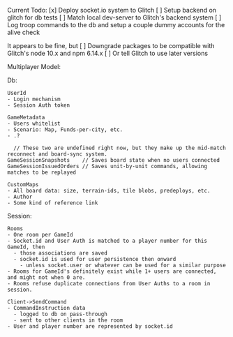 

Current Todo:
[x] Deploy socket.io system to Glitch
[ ] Setup backend on glitch for db tests
  [ ] Match local dev-server to Glitch's backend system
  [ ] Log troop commands to the db and setup a couple dummy accounts for the alive check

It appears to be fine, but
[ ] Downgrade packages to be compatible with Glitch's node 10.x and npm 6.14.x
[ ] Or tell Glitch to use later versions



Multiplayer Model:

  Db:

    UserId
    - Login mechanism
    - Session Auth token

    GameMetadata
    - Users whitelist
    - Scenario: Map, Funds-per-city, etc.
    - .?

      // These two are undefined right now, but they make up the mid-match reconnect and board-sync system.
    GameSessionSnapshots    // Saves board state when no users connected
    GameSessionIssuedOrders // Saves unit-by-unit commands, allowing matches to be replayed

    CustomMaps
    - All board data: size, terrain-ids, tile blobs, predeploys, etc.
    - Author
    - Some kind of reference link

  Session:

    Rooms
    - One room per GameId
    - Socket.id and User Auth is matched to a player number for this GameId, then
      - those associations are saved
      - socket.id is used for user persistence then onward
        - unless socket.user or whatever can be used for a similar purpose
    - Rooms for GameId's definitely exist while 1+ users are connected, and might not when 0 are.
    - Rooms refuse duplicate connections from User Auths to a room in session.

    Client->SendCommand
    - CommandInstruction data
      - logged to db on pass-through
      - sent to other clients in the room
    - User and player number are represented by socket.id
